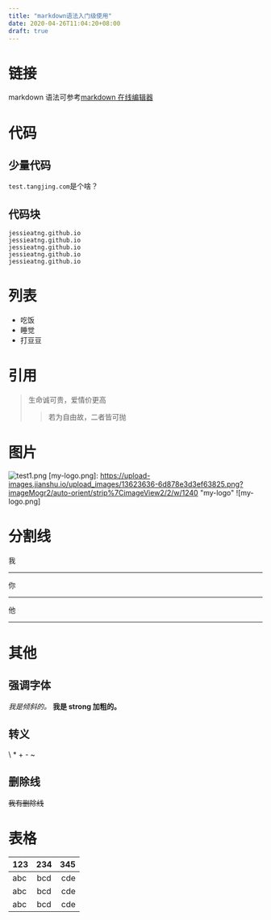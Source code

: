 ```yaml
---
title: "markdown语法入门级使用"
date: 2020-04-26T11:04:20+08:00
draft: true
---
```


# 链接

markdown 语法可参考[markdown 在线编辑器](http://mdeditor.com "markdown在线编辑器")

# 代码

## 少量代码

`test.tangjing.com`是个啥？

## 代码块

```
jessieatng.github.io
jessieatng.github.io
jessieatng.github.io
jessieatng.github.io
jessieatng.github.io
```

# 列表

- 吃饭
- 睡觉
- 打豆豆

# 引用

> 生命诚可贵，爱情价更高
>
> > 若为自由故，二者皆可抛

# 图片

![test1.png](https://pics0.baidu.com/feed/6f061d950a7b020889b31ce5e5e061d5572cc878.jpeg?token=52c46f5f9e48693024a3ce0320c13ab3 "test1")
[my-logo.png]: https://upload-images.jianshu.io/upload_images/13623636-6d878e3d3ef63825.png?imageMogr2/auto-orient/strip%7CimageView2/2/w/1240 "my-logo"
![my-logo.png]

# 分割线

我

---

你

---

他

---

# 其他

## 强调字体

_我是倾斜的。_
**我是 strong 加粗的。**

## 转义

\\ \*
\+
\-
\~

## 删除线

~~我有删除线~~

# 表格

| 123 | 234 | 345 |
| :-- | :-: | --: |
| abc | bcd | cde |
| abc | bcd | cde |
| abc | bcd | cde |
